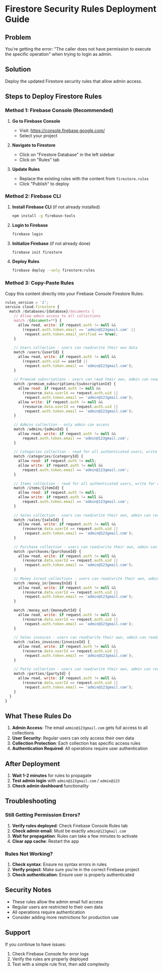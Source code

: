 # Firestore Security Rules Deployment Guide

## Problem
You're getting the error: "The caller does not have permission to execute the specific operation" when trying to login as admin.

## Solution
Deploy the updated Firestore security rules that allow admin access.

## Steps to Deploy Firestore Rules

### Method 1: Firebase Console (Recommended)

1. **Go to Firebase Console**
   - Visit: https://console.firebase.google.com/
   - Select your project

2. **Navigate to Firestore**
   - Click on "Firestore Database" in the left sidebar
   - Click on "Rules" tab

3. **Update Rules**
   - Replace the existing rules with the content from `firestore.rules`
   - Click "Publish" to deploy

### Method 2: Firebase CLI

1. **Install Firebase CLI** (if not already installed)
   ```bash
   npm install -g firebase-tools
   ```

2. **Login to Firebase**
   ```bash
   firebase login
   ```

3. **Initialize Firebase** (if not already done)
   ```bash
   firebase init firestore
   ```

4. **Deploy Rules**
   ```bash
   firebase deploy --only firestore:rules
   ```

### Method 3: Copy-Paste Rules

Copy this content directly into your Firebase Console Firestore Rules:

```javascript
rules_version = '2';
service cloud.firestore {
  match /databases/{database}/documents {
    // Allow admin access to all collections
    match /{document=**} {
      allow read, write: if request.auth != null && 
        (request.auth.token.email == 'admin@123gmail.com' || 
         request.auth.token.email_verified == true);
    }
    
    // Users collection - users can read/write their own data
    match /users/{userId} {
      allow read, write: if request.auth != null && 
        (request.auth.uid == userId || 
         request.auth.token.email == 'admin@123gmail.com');
    }
    
    // Premium subscriptions - users can read their own, admin can read/write all
    match /premium_subscriptions/{subscriptionId} {
      allow read: if request.auth != null && 
        (resource.data.userId == request.auth.uid || 
         request.auth.token.email == 'admin@123gmail.com');
      allow write: if request.auth != null && 
        (resource.data.userId == request.auth.uid || 
         request.auth.token.email == 'admin@123gmail.com');
    }
    
    // Admins collection - only admin can access
    match /admins/{adminId} {
      allow read, write: if request.auth != null && 
        request.auth.token.email == 'admin@123gmail.com';
    }
    
    // Categories collection - read for all authenticated users, write for admin
    match /categories/{categoryId} {
      allow read: if request.auth != null;
      allow write: if request.auth != null && 
        request.auth.token.email == 'admin@123gmail.com';
    }
    
    // Items collection - read for all authenticated users, write for admin
    match /items/{itemId} {
      allow read: if request.auth != null;
      allow write: if request.auth != null && 
        request.auth.token.email == 'admin@123gmail.com';
    }
    
    // Sales collection - users can read/write their own, admin can read/write all
    match /sales/{saleId} {
      allow read, write: if request.auth != null && 
        (resource.data.userId == request.auth.uid || 
         request.auth.token.email == 'admin@123gmail.com');
    }
    
    // Purchase collection - users can read/write their own, admin can read/write all
    match /purchases/{purchaseId} {
      allow read, write: if request.auth != null && 
        (resource.data.userId == request.auth.uid || 
         request.auth.token.email == 'admin@123gmail.com');
    }
    
    // Money in/out collections - users can read/write their own, admin can read/write all
    match /money_in/{moneyInId} {
      allow read, write: if request.auth != null && 
        (resource.data.userId == request.auth.uid || 
         request.auth.token.email == 'admin@123gmail.com');
    }
    
    match /money_out/{moneyOutId} {
      allow read, write: if request.auth != null && 
        (resource.data.userId == request.auth.uid || 
         request.auth.token.email == 'admin@123gmail.com');
    }
    
    // Sales invoices - users can read/write their own, admin can read/write all
    match /sales_invoices/{invoiceId} {
      allow read, write: if request.auth != null && 
        (resource.data.userId == request.auth.uid || 
         request.auth.token.email == 'admin@123gmail.com');
    }
    
    // Party collection - users can read/write their own, admin can read/write all
    match /parties/{partyId} {
      allow read, write: if request.auth != null && 
        (resource.data.userId == request.auth.uid || 
         request.auth.token.email == 'admin@123gmail.com');
    }
  }
}
```

## What These Rules Do

1. **Admin Access**: The email `admin@123gmail.com` gets full access to all collections
2. **User Security**: Regular users can only access their own data
3. **Collection Protection**: Each collection has specific access rules
4. **Authentication Required**: All operations require user authentication

## After Deployment

1. **Wait 1-2 minutes** for rules to propagate
2. **Test admin login** with `admin@123gmail.com` / `admin@123`
3. **Check admin dashboard** functionality

## Troubleshooting

### Still Getting Permission Errors?
1. **Verify rules deployed**: Check Firebase Console Rules tab
2. **Check admin email**: Must be exactly `admin@123gmail.com`
3. **Wait for propagation**: Rules can take a few minutes to activate
4. **Clear app cache**: Restart the app

### Rules Not Working?
1. **Check syntax**: Ensure no syntax errors in rules
2. **Verify project**: Make sure you're in the correct Firebase project
3. **Check authentication**: Ensure user is properly authenticated

## Security Notes

- These rules allow the admin email full access
- Regular users are restricted to their own data
- All operations require authentication
- Consider adding more restrictions for production use

## Support

If you continue to have issues:
1. Check Firebase Console for error logs
2. Verify the rules are properly deployed
3. Test with a simple rule first, then add complexity
